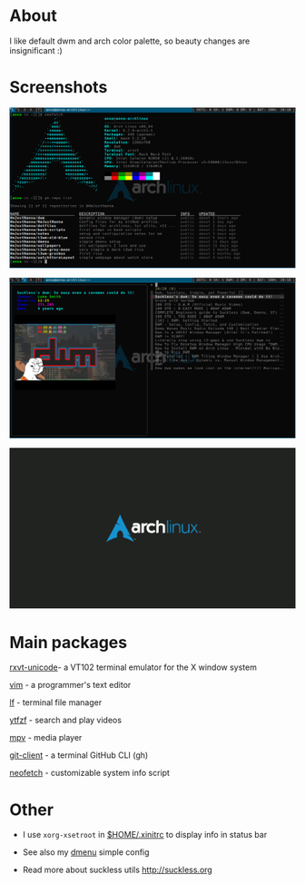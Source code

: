 # About

I like default dwm and arch color palette, so beauty changes are insignificant :)

# Screenshots


![](/assets/images/neofetch.png)

![](/assets/images/ytfzf.png)

![](/assets/images/wallpaper.png)

# Main packages 

[rxvt-unicode](https://wiki.archlinux.org/title/Rxvt-unicode)- a VT102 terminal emulator for the X window system

[vim](https://github.com/vim/vim) - a programmer's text editor

[lf](https://github.com/gokcehan/lf) - terminal file manager

[ytfzf](https://github.com/pystardust/ytfzf) - search and play videos

[mpv](https://github.com/mpv-player/mpv) - media player

[git-client](https://github.com/cli/cli) - a terminal GitHub CLI (gh)

[neofetch](https://github.com/dylanaraps/neofetch) - customizable system info script

# Other

- I use `xorg-xsetroot` in [$HOME/.xinitrc](https://github.com/HmJustHanna/dotfiles) to display info in status bar 

- See also my [dmenu](https://github.com/HmJustHanna/dmenu) simple config

- Read more about suckless utils http://suckless.org

